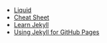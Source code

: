 - [Liquid](https://shopify.github.io/liquid/tags/control-flow/)
- [Cheat Sheet](https://learn.cloudcannon.com/jekyll-cheat-sheet/)
- [Learn Jekyll](https://learn.cloudcannon.com/)
- [Using Jekyll for GitHub Pages](http://jmcglone.com/guides/github-pages/)

